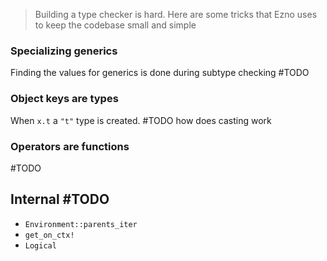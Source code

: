 > Building a type checker is hard. Here are some tricks that Ezno uses to keep the codebase small and simple

### Specializing generics
Finding the values for generics is done during subtype checking #TODO

### Object keys are types
When `x.t` a `"t"` type is created.
#TODO how does casting work

### Operators are functions
#TODO

## Internal #TODO
- `Environment::parents_iter`
- `get_on_ctx!`
- `Logical`
